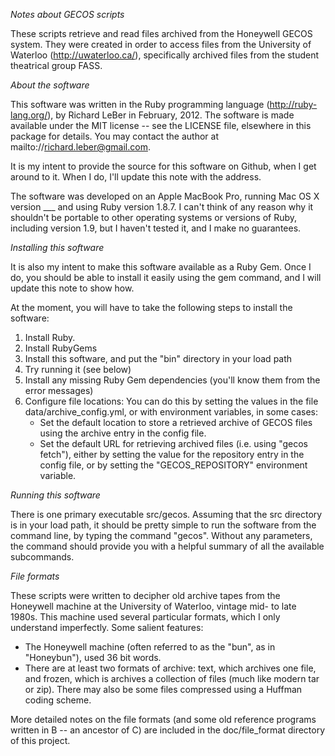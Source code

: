 _Notes about GECOS scripts_

These scripts retrieve and read files archived from the Honeywell GECOS system. They were created in order
to access files from the University of Waterloo (http://uwaterloo.ca/), specifically archived files from the
student theatrical group FASS.

_About the software_

This software was written in the Ruby programming language (http://ruby-lang.org/), by Richard LeBer in 
February, 2012. The software is made available under the MIT license -- see the LICENSE file, elsewhere
in this package for details. You may contact the author at mailto://richard.leber@gmail.com.

It is my intent to provide the source for this software on Github, when I get around to it. When I do,
I'll update this note with the address.

The software was developed on an Apple MacBook Pro, running Mac OS X version ___ and using Ruby version
1.8.7. I can't think of any reason why it shouldn't be portable to other operating systems or versions
of Ruby, including version 1.9, but I haven't tested it, and I make no guarantees.

_Installing this software_

It is also my intent to make this software available as a Ruby Gem. Once I do, you should be able to install
it easily using the gem command, and I will update this note to show how.

At the moment, you will have to take the following steps to install the software:

1. Install Ruby.
2. Install RubyGems
3. Install this software, and put the "bin" directory in your load path
4. Try running it (see below)
5. Install any missing Ruby Gem dependencies (you'll know them from the error messages)
6. Configure file locations: You can do this by setting the values in the file data/archive_config.yml, or with
   environment variables, in some cases:
   - Set the default location to store a retrieved archive of GECOS files using the archive entry in the config file.
   - Set the default URL for retrieving archived files (i.e. using "gecos fetch"), either by setting the value
     for the repository entry in the config file, or by setting the "GECOS_REPOSITORY" environment variable.

_Running this software_

There is one primary executable src/gecos. Assuming that the src directory is in your load path, it should
be pretty simple to run the software from the command line, by typing the command "gecos". Without any
parameters, the command should provide you with a helpful summary of all the available subcommands.

_File formats_

These scripts were written to decipher old archive tapes from the Honeywell machine at the University of
Waterloo, vintage mid- to late 1980s. This machine used several particular formats, which I only understand
imperfectly. Some salient features:
- The Honeywell machine (often referred to as the "bun", as in "Honeybun"), used 36 bit words.
- There are at least two formats of archive: text, which archives one file, and frozen, which is archives 
  a collection of files (much like modern tar or zip). There may also be some files compressed using a
  Huffman coding scheme.

More detailed notes on the file formats (and some old reference programs written in B -- an ancestor of C)
are included in the doc/file_format directory of this project.
